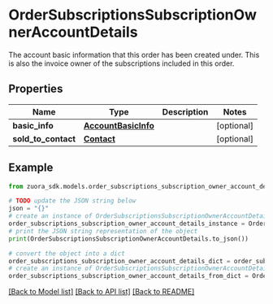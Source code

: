 # OrderSubscriptionsSubscriptionOwnerAccountDetails

The account basic information that this order has been created under. This is also the invoice owner of the subscriptions included in this order. 

## Properties

Name | Type | Description | Notes
------------ | ------------- | ------------- | -------------
**basic_info** | [**AccountBasicInfo**](AccountBasicInfo.md) |  | [optional] 
**sold_to_contact** | [**Contact**](Contact.md) |  | [optional] 

## Example

```python
from zuora_sdk.models.order_subscriptions_subscription_owner_account_details import OrderSubscriptionsSubscriptionOwnerAccountDetails

# TODO update the JSON string below
json = "{}"
# create an instance of OrderSubscriptionsSubscriptionOwnerAccountDetails from a JSON string
order_subscriptions_subscription_owner_account_details_instance = OrderSubscriptionsSubscriptionOwnerAccountDetails.from_json(json)
# print the JSON string representation of the object
print(OrderSubscriptionsSubscriptionOwnerAccountDetails.to_json())

# convert the object into a dict
order_subscriptions_subscription_owner_account_details_dict = order_subscriptions_subscription_owner_account_details_instance.to_dict()
# create an instance of OrderSubscriptionsSubscriptionOwnerAccountDetails from a dict
order_subscriptions_subscription_owner_account_details_from_dict = OrderSubscriptionsSubscriptionOwnerAccountDetails.from_dict(order_subscriptions_subscription_owner_account_details_dict)
```
[[Back to Model list]](../README.md#documentation-for-models) [[Back to API list]](../README.md#documentation-for-api-endpoints) [[Back to README]](../README.md)


